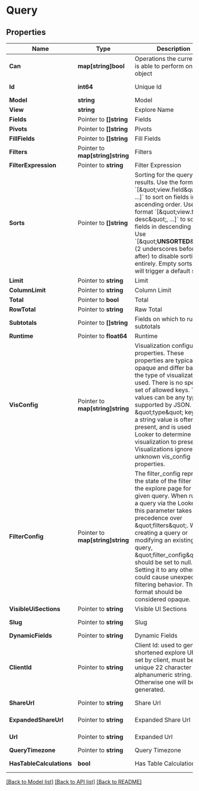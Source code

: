# Query

## Properties

Name | Type | Description | Notes
------------ | ------------- | ------------- | -------------
**Can** | **map[string]bool** | Operations the current user is able to perform on this object | [optional] [readonly] 
**Id** | **int64** | Unique Id | [optional] [readonly] 
**Model** | **string** | Model | 
**View** | **string** | Explore Name | 
**Fields** | Pointer to **[]string** | Fields | [optional] 
**Pivots** | Pointer to **[]string** | Pivots | [optional] 
**FillFields** | Pointer to **[]string** | Fill Fields | [optional] 
**Filters** | Pointer to **map[string]string** | Filters | [optional] 
**FilterExpression** | Pointer to **string** | Filter Expression | [optional] 
**Sorts** | Pointer to **[]string** | Sorting for the query results. Use the format &#x60;[\&quot;view.field\&quot;, ...]&#x60; to sort on fields in ascending order. Use the format &#x60;[\&quot;view.field desc\&quot;, ...]&#x60; to sort on fields in descending order. Use &#x60;[\&quot;__UNSORTED__\&quot;]&#x60; (2 underscores before and after) to disable sorting entirely. Empty sorts &#x60;[]&#x60; will trigger a default sort. | [optional] 
**Limit** | Pointer to **string** | Limit | [optional] 
**ColumnLimit** | Pointer to **string** | Column Limit | [optional] 
**Total** | Pointer to **bool** | Total | [optional] 
**RowTotal** | Pointer to **string** | Raw Total | [optional] 
**Subtotals** | Pointer to **[]string** | Fields on which to run subtotals | [optional] 
**Runtime** | Pointer to **float64** | Runtime | [optional] 
**VisConfig** | Pointer to **map[string]string** | Visualization configuration properties. These properties are typically opaque and differ based on the type of visualization used. There is no specified set of allowed keys. The values can be any type supported by JSON. A \&quot;type\&quot; key with a string value is often present, and is used by Looker to determine which visualization to present. Visualizations ignore unknown vis_config properties. | [optional] 
**FilterConfig** | Pointer to **map[string]string** | The filter_config represents the state of the filter UI on the explore page for a given query. When running a query via the Looker UI, this parameter takes precedence over \&quot;filters\&quot;. When creating a query or modifying an existing query, \&quot;filter_config\&quot; should be set to null. Setting it to any other value could cause unexpected filtering behavior. The format should be considered opaque. | [optional] 
**VisibleUiSections** | Pointer to **string** | Visible UI Sections | [optional] 
**Slug** | Pointer to **string** | Slug | [optional] [readonly] 
**DynamicFields** | Pointer to **string** | Dynamic Fields | [optional] 
**ClientId** | Pointer to **string** | Client Id: used to generate shortened explore URLs. If set by client, must be a unique 22 character alphanumeric string. Otherwise one will be generated. | [optional] 
**ShareUrl** | Pointer to **string** | Share Url | [optional] [readonly] 
**ExpandedShareUrl** | Pointer to **string** | Expanded Share Url | [optional] [readonly] 
**Url** | Pointer to **string** | Expanded Url | [optional] [readonly] 
**QueryTimezone** | Pointer to **string** | Query Timezone | [optional] 
**HasTableCalculations** | **bool** | Has Table Calculations | [optional] [readonly] 

[[Back to Model list]](../README.md#documentation-for-models) [[Back to API list]](../README.md#documentation-for-api-endpoints) [[Back to README]](../README.md)


